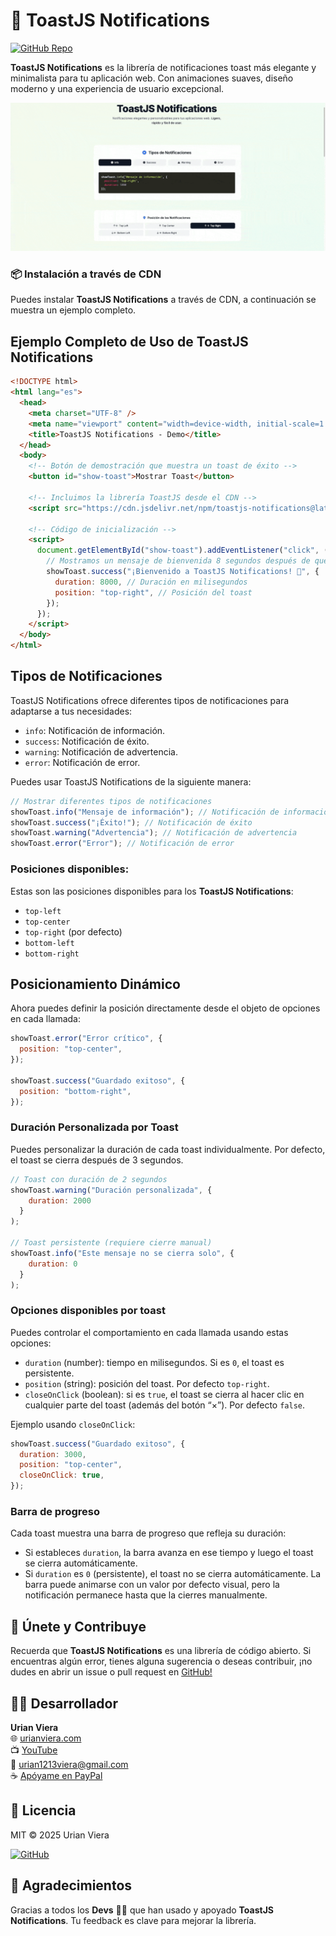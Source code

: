 # 🎉 ToastJS Notifications

[![GitHub Repo](https://img.shields.io/badge/GitHub-repository-blue?style=flat-square&logo=github)](https://github.com/urian121/toastjs-notifications)

**ToastJS Notifications** es la librería de notificaciones toast más elegante y minimalista para tu aplicación web. Con animaciones suaves, diseño moderno y una experiencia de usuario excepcional.

![demo](https://raw.githubusercontent.com/urian121/imagenes-proyectos-github/refs/heads/master/libreria-toastjs-notifications-urian-viera.gif)


### 📦 Instalación a través de CDN
Puedes instalar **ToastJS Notifications** a través de CDN, a continuación se muestra un ejemplo completo.

## Ejemplo Completo de Uso de ToastJS Notifications

```html
<!DOCTYPE html>
<html lang="es">
  <head>
    <meta charset="UTF-8" />
    <meta name="viewport" content="width=device-width, initial-scale=1.0" />
    <title>ToastJS Notifications - Demo</title>
  </head>
  <body>
    <!-- Botón de demostración que muestra un toast de éxito -->
    <button id="show-toast">Mostrar Toast</button>

    <!-- Incluimos la librería ToastJS desde el CDN -->
    <script src="https://cdn.jsdelivr.net/npm/toastjs-notifications@latest/toast-notifications.min.js"></script>

    <!-- Código de inicialización -->
    <script>
      document.getElementById("show-toast").addEventListener("click", () => {
        // Mostramos un mensaje de bienvenida 8 segundos después de que la página cargue
        showToast.success("¡Bienvenido a ToastJS Notifications! 🎉", {
          duration: 8000, // Duración en milisegundos
          position: "top-right", // Posición del toast
        });
      });
    </script>
  </body>
</html>
```

## Tipos de Notificaciones
ToastJS Notifications ofrece diferentes tipos de notificaciones para adaptarse a tus necesidades:

- `info`: Notificación de información.
- `success`: Notificación de éxito.
- `warning`: Notificación de advertencia.
- `error`: Notificación de error.

Puedes usar ToastJS Notifications de la siguiente manera:

```javascript
// Mostrar diferentes tipos de notificaciones
showToast.info("Mensaje de información"); // Notificación de información
showToast.success("¡Éxito!"); // Notificación de éxito
showToast.warning("Advertencia"); // Notificación de advertencia
showToast.error("Error"); // Notificación de error
```

### Posiciones disponibles:

Estas son las posiciones disponibles para los **ToastJS Notifications**:

- `top-left`
- `top-center`
- `top-right` (por defecto)
- `bottom-left`
- `bottom-right`

## Posicionamiento Dinámico

Ahora puedes definir la posición directamente desde el objeto de opciones en cada llamada:

```javascript
showToast.error("Error crítico", {
  position: "top-center",
});

showToast.success("Guardado exitoso", {
  position: "bottom-right",
});
```

### Duración Personalizada por Toast

Puedes personalizar la duración de cada toast individualmente. Por defecto, el toast se cierra después de 3 segundos.

```javascript
// Toast con duración de 2 segundos
showToast.warning("Duración personalizada", { 
    duration: 2000 
  }
);

// Toast persistente (requiere cierre manual)
showToast.info("Este mensaje no se cierra solo", { 
    duration: 0 
  }
);  
```

### Opciones disponibles por toast

Puedes controlar el comportamiento en cada llamada usando estas opciones:

- `duration` (number): tiempo en milisegundos. Si es `0`, el toast es persistente.
- `position` (string): posición del toast. Por defecto `top-right`.
- `closeOnClick` (boolean): si es `true`, el toast se cierra al hacer clic en cualquier parte del toast (además del botón “×”). Por defecto `false`.

Ejemplo usando `closeOnClick`:

```javascript
showToast.success("Guardado exitoso", {
  duration: 3000,
  position: "top-center",
  closeOnClick: true,
});
```

### Barra de progreso

Cada toast muestra una barra de progreso que refleja su duración:

- Si estableces `duration`, la barra avanza en ese tiempo y luego el toast se cierra automáticamente.
- Si `duration` es `0` (persistente), el toast no se cierra automáticamente. La barra puede animarse con un valor por defecto visual, pero la notificación permanece hasta que la cierres manualmente.

## 🤝 Únete y Contribuye

Recuerda que **ToastJS Notifications** es una librería de código abierto. Si encuentras algún error, tienes alguna sugerencia o deseas contribuir, ¡no dudes en abrir un issue o pull request en <a href="https://github.com/urian121/toastjs-notifications"> GitHub!</a>


## 👨‍💻 Desarrollador

**Urian Viera**  
🌐 [urianviera.com](https://www.urianviera.com)  
📺 [YouTube](https://www.youtube.com/WebDeveloperUrianViera)  
💌 [urian1213viera@gmail.com](mailto:urian1213viera@gmail.com)  
☕ [Apóyame en PayPal](https://www.paypal.com/donate/?hosted_button_id=4SV78MQJJH3VE)

## 🪪 Licencia

MIT © 2025 Urian Viera

[![GitHub](https://img.shields.io/badge/GitHub-urian121/toastjs--notifications-181717?logo=github&style=flat-square)](https://github.com/urian121/toastjs-notifications)

## 🙌 Agradecimientos

Gracias a todos los **Devs** 👨‍💻 que han usado y apoyado **ToastJS Notifications**. Tu feedback es clave para mejorar la librería.